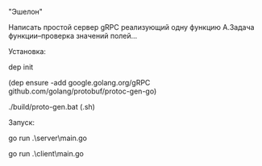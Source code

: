 "Эшелон"

Написать простой сервер gRPC реализующий одну функцию A.Задача функции–проверка значений полей...

Установка:

dep init

(dep ensure -add google.golang.org/gRPC github.com/golang/protobuf/protoc-gen-go)

./build/proto-gen.bat (.sh)


Запуск:

go run .\server\main.go

go run .\client\main.go